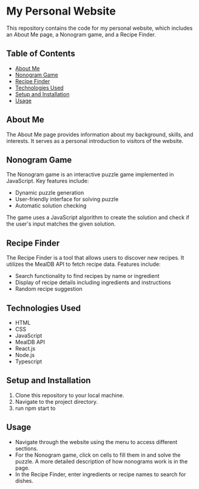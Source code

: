 # My Personal Website

This repository contains the code for my personal website, which includes an About Me page, a Nonogram game, and a Recipe Finder.

## Table of Contents
- [About Me](#about-me)
- [Nonogram Game](#nonogram-game)
- [Recipe Finder](#recipe-finder)
- [Technologies Used](#technologies-used)
- [Setup and Installation](#setup-and-installation)
- [Usage](#usage)

## About Me

The About Me page provides information about my background, skills, and interests. It serves as a personal introduction to visitors of the website.

## Nonogram Game

The Nonogram game is an interactive puzzle game implemented in JavaScript. Key features include:

- Dynamic puzzle generation
- User-friendly interface for solving puzzle
- Automatic solution checking

The game uses a JavaScript algorithm to create the solution and check if the user's input matches the given solution.

## Recipe Finder

The Recipe Finder is a tool that allows users to discover new recipes. It utilizes the MealDB API to fetch recipe data. Features include:

- Search functionality to find recipes by name or ingredient
- Display of recipe details including ingredients and instructions
- Random recipe suggestion

## Technologies Used

- HTML
- CSS
- JavaScript
- MealDB API
- React.js
- Node.js
- Typescript

## Setup and Installation

1. Clone this repository to your local machine.
2. Navigate to the project directory.
3. run npm start to 

## Usage

- Navigate through the website using the menu to access different sections.
- For the Nonogram game, click on cells to fill them in and solve the puzzle. A more detailed description of how nonograms work is in the page.
- In the Recipe Finder, enter ingredients or recipe names to search for dishes.
